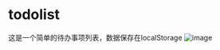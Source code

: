 # todolist
这是一个简单的待办事项列表，数据保存在localStorage
![image](https://user-images.githubusercontent.com/53683911/130006996-b6a49bc9-f3e4-463e-9d32-67495deb670a.png)
